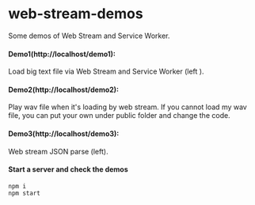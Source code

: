 # web-stream-demos
Some demos of Web Stream and Service Worker.

#### Demo1(http://localhost/demo1):

Load big text file via Web Stream and Service Worker (left ).

#### Demo2(http://localhost/demo2):

Play wav file when it's loading by web stream.
If you cannot load my wav file, you can put your own under public folder and change the code.

#### Demo3(http://localhost/demo3):

Web stream JSON parse (left).

#### Start a server and check the demos
```
npm i
npm start
```